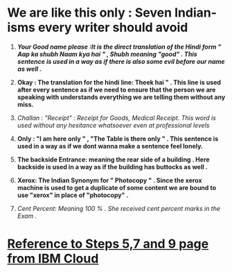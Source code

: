 
# We are like this only : Seven Indian-isms every writer should avoid

1. **_Your Good name please :It is the direct translation of the Hindi form " Aap ka shubh Naam kya hai " , Shubh meaning "good" . This sentence is used in a way as if there is also some evil before our name as well ._**

2. **Okay : The translation for the hindi line: Theek hai " . This line is used after every sentence as if we need to ensure that the person we are speaking with understands everything we are telling them without any miss.**

3. _Challan : "Receipt" : Receipt for Goods, Medical Receipt. This word is used without any hesitance whatsoever even at professional levels_

4. **Only : "I am here only " , "The Table is there only " . This sentence is used in a way as if we dont wanna make a sentence feel lonely.**

5. **The backside Entrance: meaning the rear side of a building . Here  backside is used in a way as if the building has buttocks as well .**

6. **Xerox: The Indian Synonym for " Photocopy " . Since the xerox machine is used to get a duplicate of some content we are bound to use "xerox" in place of "photocopy" .**

7. _Cent Percent: Meaning 100 % . She received cent percent marks in the Exam ._


# [Reference to Steps 5,7 and 9 page from IBM Cloud](Steps_5_7_9.md)
